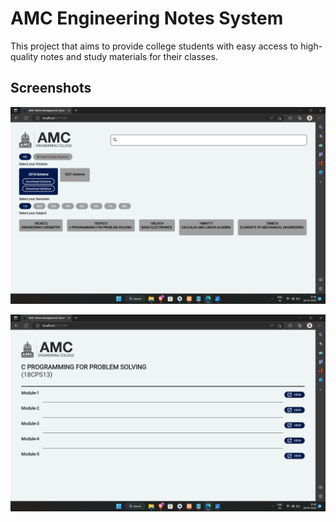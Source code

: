 # AMC Engineering Notes System

This project that aims to provide college students with easy access to high-quality notes and study materials for their classes. 

## Screenshots


![Screenshot 1 ](https://raw.githubusercontent.com/pallavicops/ise_notes/master/assets/Screenshot%20(8).png)

![Screenshot 2 ](https://raw.githubusercontent.com/pallavicops/ise_notes/master/assets/Screenshot%20(9).png)
